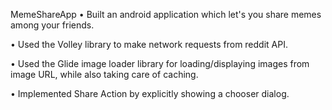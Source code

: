 MemeShareApp
• Built an android application which let's you share memes among your friends.

• Used the Volley library to make network requests from reddit API.

• Used the Glide image loader library for loading/displaying images from image URL, while also taking care of caching.

• Implemented Share Action by explicitly showing a chooser dialog.